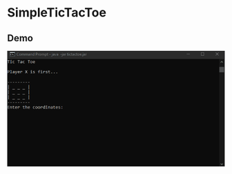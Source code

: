 # SimpleTicTacToe 

## Demo

![Demo](https://github.com/frankgiordano/SimpleTicTacToe/blob/master/tictactoe-demo.gif)